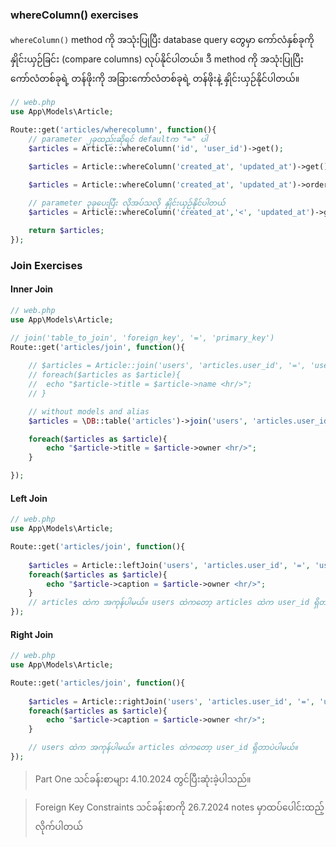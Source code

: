 ### whereColumn() exercises
`whereColumn()` method ကို အသုံးပြုပြီး database query တွေမှာ ကော်လံနှစ်ခုကို နှိုင်းယှဉ်ခြင်း (compare columns) လုပ်နိုင်ပါတယ်။ ဒီ method ကို အသုံးပြုပြီး ကော်လံတစ်ခုရဲ့ တန်ဖိုးကို အခြားကော်လံတစ်ခုရဲ့ တန်ဖိုးနဲ့ နှိုင်းယှဉ်နိုင်ပါတယ်။ 

```php
// web.php
use App\Models\Article;

Route::get('articles/wherecolumn', function(){
	// parameter ၂ခုထည်းဆိုရင် defaultက "=" ပါ
	$articles = Article::whereColumn('id', 'user_id')->get();

	$articles = Article::whereColumn('created_at', 'updated_at')->get();

	$articles = Article::whereColumn('created_at', 'updated_at')->orderByDesc('id')->get();
	
	// parameter ၃ခုပေးပြီး လိုအပ်သလို နှိုင်းယှဉ်နိုင်ပါတယ်
	$articles = Article::whereColumn('created_at','<', 'updated_at')->get();

	return $articles;
});
```

### Join Exercises 
#### Inner Join
```php
// web.php
use App\Models\Article;

// join('table_to_join', 'foreign_key', '=', 'primary_key')
Route::get('articles/join', function(){
	
	// $articles = Article::join('users', 'articles.user_id', '=', 'users.id')->select('articles.title', 'users.name')->get();
	// foreach($articles as $article){
	// 	echo "$article->title = $article->name <hr/>";
	// }

	// without models and alias
	$articles = \DB::table('articles')->join('users', 'articles.user_id', '=', 'users.id')->select('articles.title', 'users.name as owner')->get();

	foreach($articles as $article){
		echo "$article->title = $article->owner <hr/>";
	}

});
```

#### Left Join
```php
// web.php
use App\Models\Article;

Route::get('articles/join', function(){
	
	$articles = Article::leftJoin('users', 'articles.user_id', '=', 'users.id')->select('articles.title as caption', 'users.name as owner')->get();
	foreach($articles as $article){
		echo "$article->caption = $article->owner <hr/>";
	}
	// articles ထဲက အကုန်ပါမယ်။ users ထဲကတော့ articles ထဲက user_id ရှိတာပဲပါမယ်။
});
```

#### Right Join
```php
// web.php
use App\Models\Article;

Route::get('articles/join', function(){
	
	$articles = Article::rightJoin('users', 'articles.user_id', '=', 'users.id')->select('articles.title as caption', 'users.name as owner')->get();
	foreach($articles as $article){
		echo "$article->caption = $article->owner <hr/>";
	}

	// users ထဲက အကုန်ပါမယ်။ articles ထဲကတော့ user_id ရှိတာပဲပါမယ်။
});
```

> Part One သင်ခန်းစာများ 4.10.2024 တွင်ပြီးဆုံးခဲ့ပါသည်။

> Foreign Key Constraints သင်ခန်းစာကို 26.7.2024 notes မှာထပ်ပေါင်းထည့်လိုက်ပါတယ်